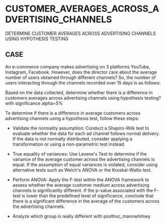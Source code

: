 # CUSTOMER_AVERAGES_ACROSS_ADVERTISING_CHANNELS
DETERMINE CUSTOMER AVERAGES ACROSS ADVERTISING CHANNELS USING HYPOTHESIS TESTING

## CASE 
An e-commerce company makes advertising on 3 platforms YouTube, Instagram, Facebook. However, does the director care about the average number of users obtained through different channels? So, the number of users interacting through the channels recorded over 15 days is as follows:

Based on the data collected, determine whether there is a difference in customers averages across advertising channels using hypothesis testing? with significance alpha=5%

To determine if there is a difference in average customers across advertising channels using a hypothesis test, follow these steps:

* Validate the normality assumption: Conduct a Shapiro-Wilk test to evaluate whether the data for each ad channel follows normal delivery. If the data is not normally distributed, consider applying a transformation or using a non-parametric test instead.

* True equality of variances: Use Levene's Test to determine if the variance of the average customer across the advertising channels is equal. If the assumption of equal variances is violated, consider using alternative tests such as Welch's ANOVA or the Kruskal-Wallis test.

* Perform ANOVA: Apply the F-test within the ANOVA framework to assess whether the average customer medium across advertising channels is significantly different. If the p-value associated with the F-test is lower than the predefined level of significance, conclude that there is a significant difference in the average of the customers across the advertising channels.

* Analyze which group is really different with posthoc_mannwhitney
